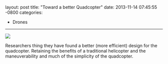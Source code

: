 layout: post
title:  "Toward a better Quadcopter"
date:   2013-11-14 07:45:55 -0800
categories:
  - Drones
---

  ![](/attachments/0fc13620e2e32c03445074f5f150308c/image.png) 

Researchers thing they have found a better (more efficient) design for the quadcopter. Retaining the benefits of a traditional helicopter and the maneuverability and much of the simplicity of the quadcopter. 

 
